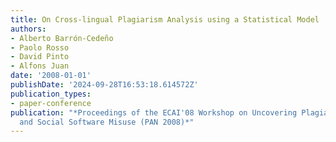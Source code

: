 ```yaml
---
title: On Cross-lingual Plagiarism Analysis using a Statistical Model
authors:
- Alberto Barrón-Cedeño
- Paolo Rosso
- David Pinto
- Alfons Juan
date: '2008-01-01'
publishDate: '2024-09-28T16:53:18.614572Z'
publication_types:
- paper-conference
publication: "*Proceedings of the ECAI'08 Workshop on Uncovering Plagiarism, Authorship,
  and Social Software Misuse (PAN 2008)*"
---
```

